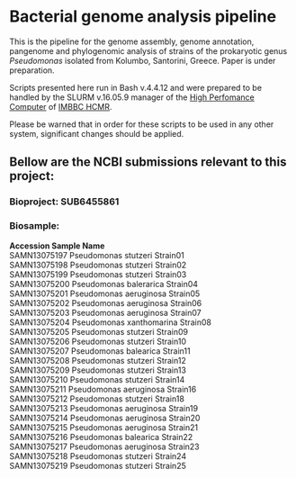 # Bacterial genome analysis pipeline
This is the pipeline for the genome assembly, genome annotation, pangenome and phylogenomic analysis of strains of the prokaryotic genus <em>Pseudomonas</em> isolated from Kolumbo, Santorini, Greece. Paper is under preparation.

Scripts presented here run in Bash v.4.4.12 and were prepared to be handled by the SLURM v.16.05.9 manager of the [High Perfomance Computer](https://hpc.hcmr.gr/) of [IMBBC HCMR](http://www.imbbc.hcmr.gr/).

Please be warned that in order for these scripts to be used in any other system, significant changes should be applied.

## Bellow are the NCBI submissions relevant to this project:
### Bioproject: SUB6455861 
### Biosample:
**Accession Sample Name**  
SAMN13075197  Pseudomonas stutzeri Strain01  
SAMN13075198	Pseudomonas stutzeri Strain02  	
SAMN13075199	Pseudomonas stutzeri Strain03  
SAMN13075200	Pseudomonas balerarica Strain04  
SAMN13075201	Pseudomonas aeruginosa Strain05  
SAMN13075202	Pseudomonas aeruginosa Strain06  
SAMN13075203	Pseudomonas aeruginosa Strain07  
SAMN13075204	Pseudomonas xanthomarina Strain08  
SAMN13075205	Pseudomonas stutzeri Strain09  
SAMN13075206	Pseudomonas stutzeri Strain10  
SAMN13075207	Pseudomonas balearica Strain11  
SAMN13075208	Pseudomonas stutzeri Strain12  
SAMN13075209	Pseudomonas stutzeri Strain13  
SAMN13075210	Pseudomonas stutzeri Strain14  	
SAMN13075211	Pseudomonas aeruginosa Strain16  
SAMN13075212	Pseudomonas stutzeri Strain18  
SAMN13075213	Pseudomonas aeruginosa Strain19  
SAMN13075214	Pseudomonas aeruginosa Strain20  
SAMN13075215	Pseudomonas aeruginosa Strain21  
SAMN13075216	Pseudomonas balearica Strain22  
SAMN13075217	Pseudomonas aeruginosa Strain23  
SAMN13075218	Pseudomonas stutzeri Strain24  
SAMN13075219	Pseudomonas stutzeri Strain25
